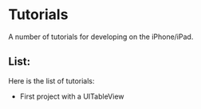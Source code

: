 # Tutorials

A number of tutorials for developing on the iPhone/iPad.

## List:

Here is the list of tutorials:

- First project with a UITableView

